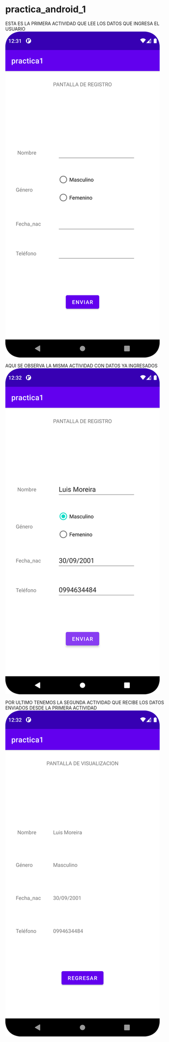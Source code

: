 # practica_android_1

ESTA ES LA PRIMERA ACTIVIDAD QUE LEE LOS DATOS QUE INGRESA EL USUARIO
 ![Image text](https://github.com/Lmore07/practica1/blob/main/practica1/Screenshot_20220608_193158.png)

AQUI SE OBSERVA LA MISMA ACTIVIDAD CON DATOS YA INGRESADOS
![Image text](https://github.com/Lmore07/practica1/blob/main/practica1/Screenshot_20220608_193235.png)

POR ULTIMO TENEMOS LA SEGUNDA ACTIVIDAD QUE RECIBE LOS DATOS ENVIADOS DESDE LA PRIMERA ACTIVIDAD
![Image text](https://github.com/Lmore07/practica1/blob/main/practica1/Screenshot_20220608_193249.png)
